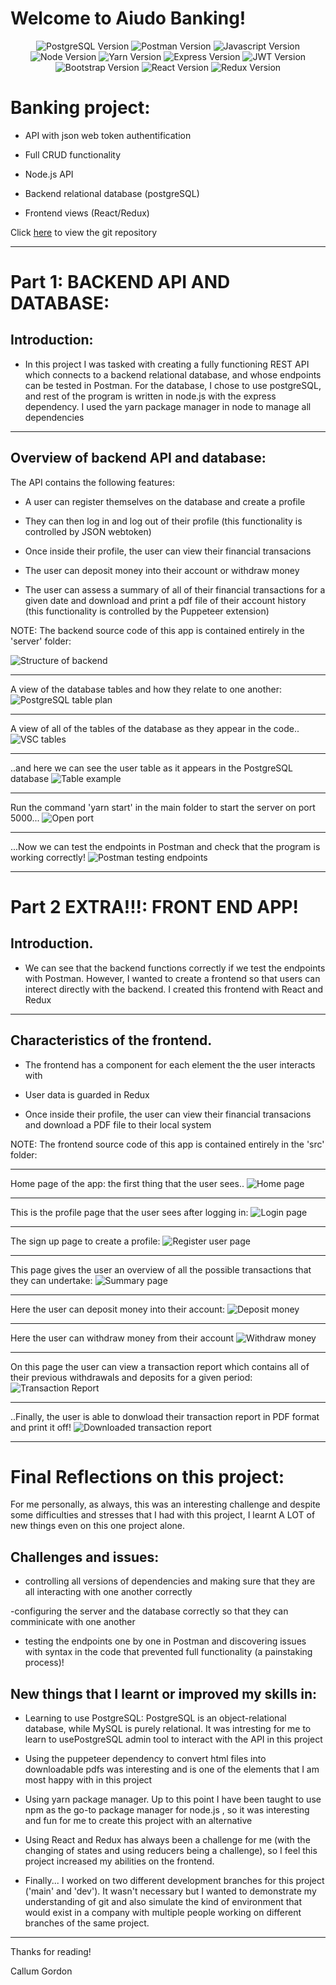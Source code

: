 # Welcome to Aiudo Banking!


<div align=center>
    <img alt="PostgreSQL Version" src="https://img.shields.io/badge/PostgreSQL-316192?style=for-the-badge&logo=postgresql&logoColor=white">
    <img alt="Postman Version" src="https://img.shields.io/badge/Postman-FF6C37?style=for-the-badge&logo=Postman&logoColor=white"> 
    <img alt="Javascript Version" src="https://img.shields.io/badge/JavaScript-323330?style=for-the-badge&logo=javascript&logoColor=F7DF1E">
    <img alt="Node Version" src="https://img.shields.io/badge/Node.js-339933?style=for-the-badge&logo=nodedotjs&logoColor=white">
    <img alt="Yarn Version" src="https://img.shields.io/badge/Yarn-2C8EBB?style=for-the-badge&logo=yarn&logoColor=whit">
    <img alt="Express Version" src="https://img.shields.io/badge/Express.js-000000?style=for-the-badge&logo=express&logoColor=white"> 
    <img alt="JWT Version" src="https://img.shields.io/badge/JWT-000000?style=for-the-badge&logo=JSON%20web%20tokens&logoColor=white">
    <img alt="Bootstrap Version" src="https://img.shields.io/badge/Bootstrap-563D7C?style=for-the-badge&logo=bootstrap&logoColor=white">
    <img alt="React Version" src="https://img.shields.io/badge/React-20232A?style=for-the-badge&logo=react&logoColor=61DAFB"> 
    <img alt="Redux Version" src="https://img.shields.io/badge/Redux-593D88?style=for-the-badge&logo=redux&logoColor=white">  
</div>



# Banking project:

- API with json web token authentification

- Full CRUD functionality

- Node.js API

- Backend relational database (postgreSQL)

- Frontend views (React/Redux)


Click [here](https://github.com/callumgordon90/Bank-API) to view the git repository

-------------------
# Part 1: BACKEND API AND DATABASE:

## Introduction:

- In this project I was tasked with creating a fully functioning REST API which connects to a backend relational database, and whose endpoints can be tested in Postman. For the database, I chose to use postgreSQL, and rest of the program is written in node.js with the express dependency. I used the yarn package manager in node to manage all dependencies <br>
  

--------------------------------------------

## Overview of backend API and database:

The API contains the following features:

- A user can register themselves on the database and create a profile

- They can then log in and log out of their profile (this functionality is controlled by JSON webtoken)

- Once inside their profile, the user can view their financial transacions
  
- The user can deposit money into their account or withdraw money

- The user can assess a summary of all of their financial transactions for a given date and download and print a pdf file of their account history (this functionality is controlled by the Puppeteer extension)

NOTE: The backend source code of this app is contained entirely in the 'server' folder:



![Structure of backend](img/backendstructure.jpg)

***
A view of the database tables and how they relate to one another:
![PostgreSQL table plan](img/pgadmin.jpg)

***

A view of all of the tables of the database as they appear in the code..
![VSC tables](img/vstables.jpg)
***

..and here we can see the user table as it appears in the PostgreSQL database
![Table example](img/tableexample.jpg)
***

Run the command 'yarn start' in the main folder to start the server on port 5000...
![Open port](img/port5000.jpg)

***
...Now we can test the endpoints in Postman and check that the program is working correctly!
![Postman testing endpoints](img/postmantest.jpg)
 


-------------------------------------------------


















# Part 2 EXTRA!!!: FRONT END APP!

## Introduction.

- We can see that the backend functions correctly if we test the endpoints with Postman. However, I wanted to create a frontend so that users can interect directly with the backend. I created this frontend with React and Redux <br>
  

--------------------------------------------

## Characteristics of the frontend.

- The frontend has a component for each element the the user interacts with

- User data is guarded in Redux

- Once inside their profile, the user can view their financial transacions and download a PDF file to their local system
  

NOTE: The frontend source code of this app is contained entirely in the 'src' folder:


---------------------------------------
Home page of the app: the first thing that the user sees..
![Home page](img/home.jpg)

***
This is the profile page that the user sees after logging in:
![Login page](img/profile.jpg)

***
The sign up page to create a profile:
![Register user page](img/registeruser.jpg)
***
This page gives the user an overview of all the possible transactions that they can undertake:
![Summary page](img/summary.jpg)
***

Here the user can deposit money into their account:
![Deposit money](img/deposit.jpg) 
***
Here the user can withdraw money from their account
![Withdraw money](img/withdraw.jpg)
***

On this page the user can view a transaction report which contains all of their previous withdrawals and deposits for a given period:
![Transaction Report](img/transactionreport.jpg)
***

..Finally, the user is able to donwload their transaction report in PDF format and print it off!
![Downloaded transaction report](img/reportpdf.jpg)
***

# Final Reflections on this project:

For me personally, as always, this was an interesting challenge and despite some difficulties and stresses that I had with this project, I learnt A LOT of new things even on this one project alone.

## Challenges and issues:

- controlling all versions of dependencies and making sure that they are all interacting with one another correctly

-configuring the server and the database correctly so that they can comminicate with one another

- testing the endpoints one by one in Postman and discovering issues with syntax in the code that prevented full functionality (a painstaking process)!


## New things that I learnt or improved my skills in:

- Learning to use PostgreSQL: PostgreSQL is an object-relational database, while MySQL is purely relational. It was intresting for me to learn to usePostgreSQL admin tool to interact with the API in this project

- Using the puppeteer dependency to convert html files into downloadable pdfs was interesting and is one of the elements that I am most happy with in this project

- Using yarn package manager. Up to this point I have been taught to use npm as the go-to package manager for node.js , so it was interesting and fun for me to create this project with an alternative

- Using React and Redux has always been a challenge for me (with the changing of states and using reducers being a challenge), so I feel this project increased my abilities on the frontend.

- Finally... I worked on two different development branches for this project ('main' and 'dev'). It wasn't necessary but I wanted to demonstrate my understanding of git and also simulate the kind of environment that would exist in a company with multiple people working on different branches of the same project.

---

Thanks for reading!

Callum Gordon